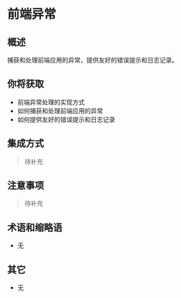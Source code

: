 # 前端异常

## 概述

捕获和处理前端应用的异常，提供友好的错误提示和日志记录。

## 你将获取

- 前端异常处理的实现方式
- 如何捕获和处理前端应用的异常
- 如何提供友好的错误提示和日志记录


## 集成方式

> 待补充

## 注意事项

> 待补充

## 术语和缩略语

- 无

## 其它

- 无
